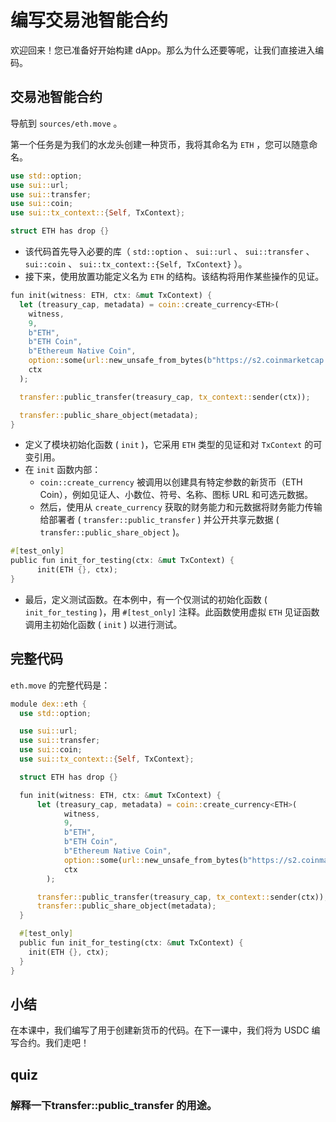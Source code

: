 # 编写交易池智能合约

欢迎回来！您已准备好开始构建 dApp。那么为什么还要等呢，让我们直接进入编码。

##  交易池智能合约

 导航到 `sources/eth.move` 。

第一个任务是为我们的水龙头创建一种货币，我将其命名为 `ETH` ，您可以随意命名。

```rust
use std::option;
use sui::url;
use sui::transfer;
use sui::coin;
use sui::tx_context::{Self, TxContext};

struct ETH has drop {}
```

- 该代码首先导入必要的库（ `std::option` 、 `sui::url` 、 `sui::transfer` 、 `sui::coin` 、 `sui::tx_context::{Self, TxContext}` ）。
- 接下来，使用放置功能定义名为 `ETH` 的结构。该结构将用作某些操作的见证。

```rust
fun init(witness: ETH, ctx: &mut TxContext) {
  let (treasury_cap, metadata) = coin::create_currency<ETH>(
    witness,
    9,
    b"ETH",
    b"ETH Coin",
    b"Ethereum Native Coin",
    option::some(url::new_unsafe_from_bytes(b"https://s2.coinmarketcap.com/static/img/coins/64x64/1027.png")),
    ctx
  );

  transfer::public_transfer(treasury_cap, tx_context::sender(ctx));

  transfer::public_share_object(metadata);
}
```

- 定义了模块初始化函数 ( `init` )，它采用 `ETH` 类型的见证和对 `TxContext` 的可变引用。
- 在 `init` 函数内部：
  - `coin::create_currency` 被调用以创建具有特定参数的新货币（ETH Coin），例如见证人、小数位、符号、名称、图标 URL 和可选元数据。
  - 然后，使用从 `create_currency` 获取的财务能力和元数据将财务能力传输给部署者 ( `transfer::public_transfer` ) 并公开共享元数据 ( `transfer::public_share_object` )。

```rust
#[test_only]
public fun init_for_testing(ctx: &mut TxContext) {
	  init(ETH {}, ctx);
}
```

- 最后，定义测试函数。在本例中，有一个仅测试的初始化函数 ( `init_for_testing` )，用 `#[test_only]` 注释。此函数使用虚拟 `ETH` 见证函数调用主初始化函数 ( `init` ) 以进行测试。

##  完整代码

`eth.move` 的完整代码是：

```rust
module dex::eth {
  use std::option;

  use sui::url;
  use sui::transfer;
  use sui::coin;
  use sui::tx_context::{Self, TxContext};

  struct ETH has drop {}

  fun init(witness: ETH, ctx: &mut TxContext) {
      let (treasury_cap, metadata) = coin::create_currency<ETH>(
            witness, 
            9, 
            b"ETH",
            b"ETH Coin", 
            b"Ethereum Native Coin", 
            option::some(url::new_unsafe_from_bytes(b"https://s2.coinmarketcap.com/static/img/coins/64x64/1027.png")), 
            ctx
        );

      transfer::public_transfer(treasury_cap, tx_context::sender(ctx));
      transfer::public_share_object(metadata);
  }

  #[test_only]
  public fun init_for_testing(ctx: &mut TxContext) {
    init(ETH {}, ctx);
  }
}
```

## 小结

在本课中，我们编写了用于创建新货币的代码。在下一课中，我们将为 USDC 编写合约。我们走吧！



## quiz

### 解释一下transfer::public_transfer 的用途。